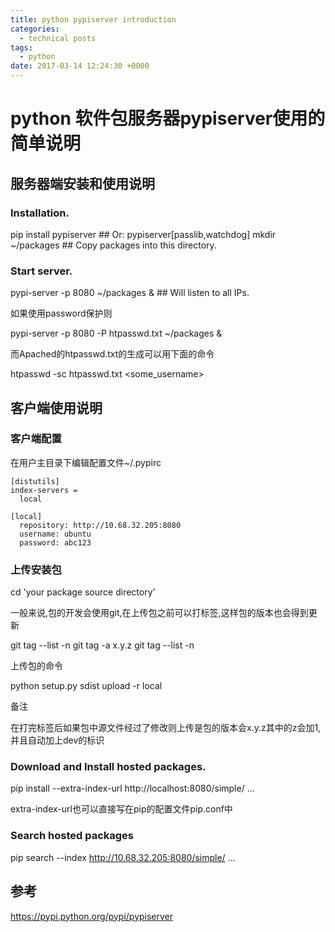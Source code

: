```yaml
---
title: python pypiserver introduction
categories:
  - technical posts
tags:
  - python
date: 2017-03-14 12:24:30 +0000
---
```


# python 软件包服务器pypiserver使用的简单说明

## 服务器端安装和使用说明

### Installation.
pip install pypiserver                ## Or: pypiserver[passlib,watchdog]
mkdir ~/packages                      ## Copy packages into this directory.

### Start server.

pypi-server -p 8080 ~/packages &      ## Will listen to all IPs.

如果使用password保护则

pypi-server -p 8080 -P htpasswd.txt ~/packages &

而Apached的htpasswd.txt的生成可以用下面的命令

htpasswd -sc htpasswd.txt <some_username>

## 客户端使用说明

### 客户端配置

在用户主目录下编辑配置文件~/.pypirc
```
[distutils]
index-servers =
  local

[local]
  repository: http://10.68.32.205:8080
  username: ubuntu
  password: abc123
```

### 上传安装包

cd 'your package source directory'

一般来说,包的开发会使用git,在上传包之前可以打标签,这样包的版本也会得到更新

git tag --list -n
git tag -a x.y.z
git tag --list -n

上传包的命令

python setup.py sdist upload -r local

备注

在打完标签后如果包中源文件经过了修改则上传是包的版本会x.y.z其中的z会加1,并且自动加上dev的标识

### Download and Install hosted packages.

pip install  --extra-index-url http://localhost:8080/simple/ ...

extra-index-url也可以直接写在pip的配置文件pip.conf中

### Search hosted packages

pip search --index http://10.68.32.205:8080/simple/ ...


## 参考

https://pypi.python.org/pypi/pypiserver
